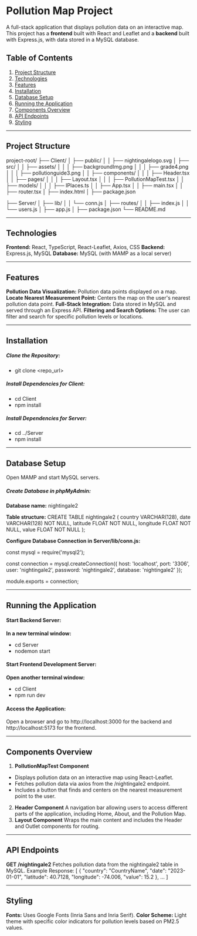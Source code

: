 # Pollution Map Project

A full-stack application that displays pollution data on an interactive map. This project has a **frontend** built with React and Leaflet and a **backend** built with Express.js, with data stored in a MySQL database.

## Table of Contents
1. [Project Structure](#project-structure)
2. [Technologies](#technologies)
3. [Features](#features)
4. [Installation](#installation)
5. [Database Setup](#database-setup)
6. [Running the Application](#running-the-application)
7. [Components Overview](#components-overview)
8. [API Endpoints](#api-endpoints)
9. [Styling](#styling)

---

## Project Structure

project-root/
├── Client/
│   ├── public/
│   │   ├── nightingalelogo.svg
│   ├── src/
│   │   ├── assets/
│   │   │   ├── backgroundImg.png
│   │   │   ├── grade4.png
│   │   │   ├── pollutionguide3.png
│   │   ├── components/
│   │   │   ├── Header.tsx
│   │   ├── pages/
│   │   │   ├── Layout.tsx
│   │   │   ├── PollutionMapTest.tsx
│   │   ├── models/
│   │   │   ├── IPlaces.ts
│   │   ├── App.tsx
│   │   ├── main.tsx
│   │   ├── router.tsx
│   ├── index.html
│   ├── package.json

├── Server/
│   ├── lib/
│   │   └── conn.js
│   ├── routes/
│   │   ├── index.js
│   │   └── users.js
│   ├── app.js
│   ├── package.json
└── README.md


---

## Technologies

**Frontend:** React, TypeScript, React-Leaflet, Axios, CSS
**Backend:** Express.js, MySQL
**Database:** MySQL (with MAMP as a local server)

---

## Features
**Pollution Data Visualization:** Pollution data points displayed on a map.
**Locate Nearest Measurement Point:** Centers the map on the user's nearest pollution data point.
**Full-Stack Integration:** Data stored in MySQL and served through an Express API.
**Filtering and Search Options:** The user can filter and search for specific pollution levels or locations.

---

## Installation
##### Clone the Repository:

- git clone <repo_url>

##### Install Dependencies for Client:

- cd Client
- npm install

##### Install Dependencies for Server:

- cd ../Server
- npm install

---

## Database Setup

Open MAMP and start MySQL servers.

##### Create Database in phpMyAdmin:

**Database name:** nightingale2

**Table structure:**
CREATE TABLE nightingale2 (
  country VARCHAR(128),
  date VARCHAR(128) NOT NULL,
  latitude FLOAT NOT NULL,
  longitude FLOAT NOT NULL,
  value FLOAT NOT NULL
);

**Configure Database Connection in Server/lib/conn.js:**

const mysql = require('mysql2');

const connection = mysql.createConnection({
    host: 'localhost',
    port: '3306',
    user: 'nightingale2',
    password: 'nightingale2',
    database: 'nightingale2'
});

module.exports = connection;

---

## Running the Application
#### Start Backend Server:

**In a new terminal window:**
- cd Server
- nodemon start

#### Start Frontend Development Server:

**Open another terminal window:**
- cd Client
- npm run dev

#### Access the Application:

Open a browser and go to http://localhost:3000 for the backend and http://localhost:5173 for the frontend.

---

## Components Overview
1. **PollutionMapTest Component**
- Displays pollution data on an interactive map using React-Leaflet.
- Fetches pollution data via axios from the /nightingale2 endpoint.
- Includes a button that finds and centers on the nearest measurement point to the user.
2. **Header Component**
A navigation bar allowing users to access different parts of the application, including Home, About, and the Pollution Map.
3. **Layout Component**
Wraps the main content and includes the Header and Outlet components for routing.

---

## API Endpoints
**GET /nightingale2**
Fetches pollution data from the nightingale2 table in MySQL.
Example Response:
[
  {
    "country": "CountryName",
    "date": "2023-01-01",
    "latitude": 40.7128,
    "longitude": -74.006,
    "value": 15.2
  },
  ...
]

---

## Styling
**Fonts:** Uses Google Fonts (Inria Sans and Inria Serif).
**Color Scheme:** Light theme with specific color indicators for pollution levels based on PM2.5 values.